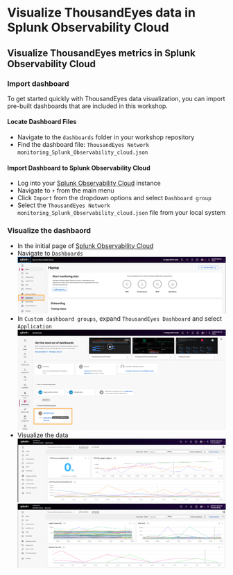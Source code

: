 # Visualize ThousandEyes data in Splunk Observability Cloud

## Visualize ThousandEyes metrics in Splunk Observability Cloud

### Import dashboard

To get started quickly with ThousandEyes data visualization, you can import pre-built dashboards that are included in this workshop.

#### Locate Dashboard Files
- Navigate to the `dashboards` folder in your workshop repository
- Find the dashboard file: `ThousandEyes Network monitoring_Splunk_Observability_cloud.json`

#### Import Dashboard to Splunk Observability Cloud
- Log into your [Splunk Observability Cloud](https://app.us1.signalfx.com/) instance
- Navigate to `+` from the main menu
- Click `Import` from the dropdown options and select `Dashboard group`
- Select the `ThousandEyes Network monitoring_Splunk_Observability_cloud.json` file from your local system

### Visualize the dashbaord

- In the initial page of [Splunk Observability Cloud](https://app.us1.signalfx.com/)
- Navigate to `Dashboards`
![dashboards](img/splunkObservabilityCloud/dashboard.png)
- In `Custom dashboard groups`, expand `ThousandEyes Dashboard` and select `Application`
![dashboard](img/splunkObservabilityCloud/dashboardDEVWKS.png)
- Visualize the data
![Dashboard Application](img/splunkObservabilityCloud/dashboardApplication.png)
![Dasboard Network](img/splunkObservabilityCloud/dashboardNetwork.png)